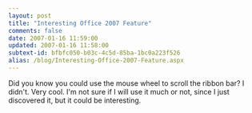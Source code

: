 ```yaml
---
layout: post
title: "Interesting Office 2007 Feature"
comments: false
date: 2007-01-16 11:59:00
updated: 2007-01-16 11:58:00
subtext-id: bfbfc050-b03c-4c5d-85ba-1bc0a223f526
alias: /blog/Interesting-Office-2007-Feature.aspx
---
```



Did you know you could use the mouse wheel to scroll the ribbon bar? I didn't. Very cool. I'm not sure if I will use it much or not, since I just discovered it, but it could be interesting.
